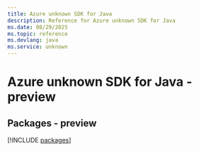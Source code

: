 ```yaml
---
title: Azure unknown SDK for Java
description: Reference for Azure unknown SDK for Java
ms.date: 08/29/2025
ms.topic: reference
ms.devlang: java
ms.service: unknown
---
```

# Azure unknown SDK for Java - preview
## Packages - preview
[!INCLUDE [packages](unknown-index.md)]